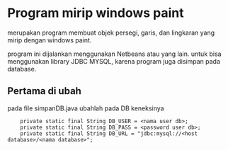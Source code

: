# Program mirip windows paint
merupakan program membuat objek persegi, garis, dan lingkaran yang mirip dengan windows paint.

program ini dijalankan menggunakan Netbeans atau yang lain.
untuk bisa menggunakan library JDBC MYSQL, karena program juga disimpan pada database.

## Pertama di ubah
pada file simpanDB.java ubahlah pada DB keneksinya
```
    private static final String DB_USER = <nama user db>;
    private static final String DB_PASS = <password user db>;
    private static final String DB_URL = "jdbc:mysql://<host database>/<nama database>";
```
